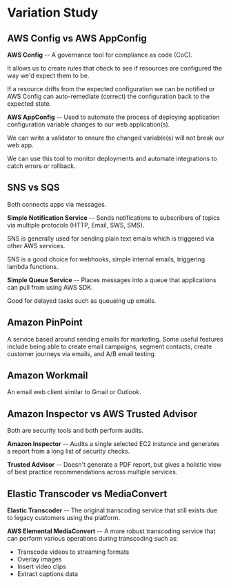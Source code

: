 # Variation Study

## AWS Config vs AWS AppConfig

**AWS Config** -- A governance tool for compliance as code (CoC).

It allows us to create rules that check to see if resources are configured the way we'd expect them to be.

If a resource drifts from the expected configuration we can be notified or AWS Config can auto-remediate (correct) the configuration back to the expected state.

**AWS AppConfig** -- Used to automate the process of deploying application configuration variable changes to our web application(s).

We can write a validator to ensure the changed variable(s) will not break our web app.

We can use this tool to monitor deployments and automate integrations to catch errors or rollback.

## SNS vs SQS

Both connects apps via messages.

**Simple Notification Service** -- Sends notifications to subscribers of topics via multiple protocols (HTTP, Email, SWS, SMS).

SNS is generally used for sending plain text emails which is triggered via other AWS services.

SNS is a good choice for webhooks, simple internal emails, triggering lambda functions.

**Simple Queue Service** -- Places messages into a queue that applications can pull from using AWS SDK.

Good for delayed tasks such as queueing up emails.

## Amazon PinPoint

A service based around sending emails for marketing. Some useful features include being able to create email campaigns, segment contacts, create customer journeys via emails, and A/B email testing.

## Amazon Workmail

An email web client similar to Gmail or Outlook.

## Amazon Inspector vs AWS Trusted Advisor

Both are security tools and both perform audits.

**Amazon Inspector** -- Audits a single selected EC2 instance and generates a report from a long list of security checks.

**Trusted Advisor** -- Doesn't generate a PDF report, but gives a holistic view of best practice recommendations across multiple services.

## Elastic Transcoder vs MediaConvert

**Elastic Transcoder** -- The original transcoding service that still exists due to legacy customers using the platform.

**AWS Elemental MediaConvert** -- A more robust transcoding service that can perform various operations during transcoding such as:

- Transcode videos to streaming formats
- Overlay images
- Insert video clips
- Extract captions data
